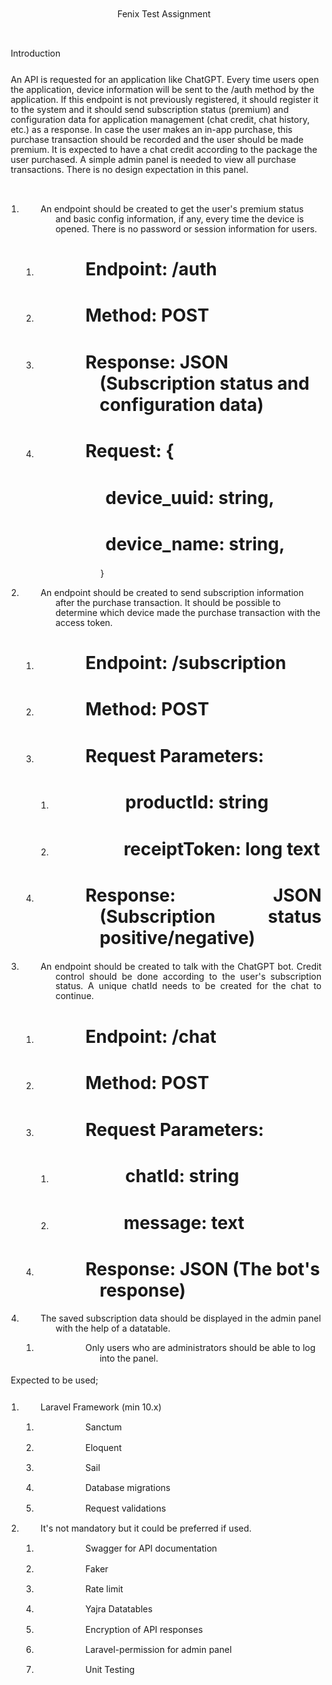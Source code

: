 <html xmlns="http://www.w3.org/1999/xhtml" xml:lang="en" lang="en"><head><meta http-equiv="Content-Type" content="text/html; charset=utf-8">
</head><body><p class="s1" style="padding-top: 3pt;text-indent: 0pt;text-align: center;">Fenix Test Assignment</p><p class="s2" style="padding-top: 24pt;padding-left: 5pt;text-indent: 0pt;text-align: left;">Introduction</p><p style="padding-top: 9pt;padding-left: 5pt;text-indent: 0pt;line-height: 114%;text-align: left;">An API is requested for an application like ChatGPT. Every time users open the application, device information will be sent to the /auth method by the application. If this endpoint is not previously registered, it should register it to the system and it should send subscription status (premium) and configuration data for application management (chat credit, chat history, etc.) as a response. In case the user makes an in-app purchase, this purchase transaction should be recorded and the user should be made premium. It is expected to have a chat credit according to the package the user purchased. A simple admin panel is needed to view all purchase transactions. There is no design expectation in this panel.</p><p style="padding-top: 1pt;text-indent: 0pt;text-align: left;"><br></p><ol id="l1"><li data-list-text="1."><p style="padding-left: 41pt;text-indent: -18pt;line-height: 114%;text-align: left;">An endpoint should be created to get the user's premium status and basic config information, if any, every time the device is opened. There is no password or session information for users.</p><ol id="l2"><li data-list-text="a."><h1 style="padding-left: 76pt;text-indent: -17pt;text-align: left;">Endpoint: <span class="p">/auth</span></h1></li><li data-list-text="b."><h1 style="padding-top: 1pt;padding-left: 76pt;text-indent: -17pt;text-align: left;">Method<span class="p">: POST</span></h1></li><li data-list-text="c."><h1 style="padding-top: 1pt;padding-left: 76pt;text-indent: -17pt;text-align: left;">Response: <span class="p">JSON (Subscription status and configuration data)</span></h1></li><li data-list-text="d."><h1 style="padding-top: 1pt;padding-left: 76pt;text-indent: -17pt;text-align: left;">Request: <span class="p">{</span></h1><h1 style="padding-top: 1pt;padding-left: 83pt;text-indent: 0pt;text-align: left;">device_uuid<span class="p">: string,</span></h1><h1 style="padding-top: 1pt;padding-left: 83pt;text-indent: 0pt;text-align: left;">device_name<span class="p">: string,</span></h1><p style="padding-top: 1pt;padding-left: 77pt;text-indent: 0pt;text-align: left;">}</p></li></ol></li><li data-list-text="2."><p style="padding-top: 1pt;padding-left: 41pt;text-indent: -18pt;line-height: 114%;text-align: left;">An endpoint should be created to send subscription information after the purchase transaction. It should be possible to determine which device made the purchase transaction with the access token.</p><ol id="l3"><li data-list-text="a."><h1 style="padding-left: 76pt;text-indent: -17pt;text-align: left;">Endpoint: <span class="p">/subscription</span></h1></li><li data-list-text="b."><h1 style="padding-top: 1pt;padding-left: 76pt;text-indent: -17pt;text-align: left;">Method: <span class="p">POST</span></h1></li><li data-list-text="c."><h1 style="padding-top: 1pt;padding-left: 76pt;text-indent: -17pt;text-align: justify;">Request Parameters:</h1><ol id="l4"><li data-list-text="i."><h1 style="padding-top: 1pt;padding-left: 112pt;text-indent: -23pt;text-align: justify;">productId: <span class="p">string</span></h1></li><li data-list-text="ii."><h1 style="padding-top: 1pt;padding-left: 112pt;text-indent: -25pt;text-align: justify;">receiptToken: <span class="p">long text</span></h1></li></ol></li><li data-list-text="d."><h1 style="padding-top: 1pt;padding-left: 76pt;text-indent: -17pt;text-align: justify;">Response: <span class="p">JSON (Subscription status positive/negative)</span></h1></li></ol></li><li data-list-text="3."><p style="padding-top: 1pt;padding-left: 41pt;text-indent: -18pt;line-height: 114%;text-align: justify;">An endpoint should be created to talk with the ChatGPT bot. Credit control should be done according to the user's subscription status. A unique chatId needs to be created for the chat to continue.</p><ol id="l5"><li data-list-text="a."><h1 style="padding-left: 76pt;text-indent: -17pt;text-align: justify;">Endpoint: <span class="p">/chat</span></h1></li><li data-list-text="b."><h1 style="padding-top: 1pt;padding-left: 76pt;text-indent: -17pt;text-align: justify;">Method: <span class="p">POST</span></h1></li><li data-list-text="c."><h1 style="padding-top: 1pt;padding-left: 76pt;text-indent: -17pt;text-align: left;">Request Parameters:</h1><ol id="l6"><li data-list-text="i."><h1 style="padding-top: 1pt;padding-left: 112pt;text-indent: -23pt;text-align: left;">chatId: <span class="p">string</span></h1></li><li data-list-text="ii."><h1 style="padding-top: 1pt;padding-left: 112pt;text-indent: -25pt;text-align: left;">message: <span class="p">text</span></h1></li></ol></li><li data-list-text="d."><h1 style="padding-top: 1pt;padding-left: 76pt;text-indent: -17pt;text-align: left;">Response: <span class="p">JSON (The bot's response)</span></h1></li></ol></li><li data-list-text="4."><p style="padding-top: 1pt;padding-left: 41pt;text-indent: -18pt;line-height: 114%;text-align: left;">The saved subscription data should be displayed in the admin panel with the help of a datatable.</p><ol id="l7"><li data-list-text="a."><p style="padding-left: 76pt;text-indent: -17pt;text-align: left;">Only users who are administrators should be able to log into the panel.</p></li></ol></li></ol><p class="s2" style="padding-top: 3pt;padding-left: 5pt;text-indent: 0pt;text-align: left;">Expected to be used;</p><ol id="l8"><li data-list-text="1."><p style="padding-top: 9pt;padding-left: 40pt;text-indent: -17pt;text-align: left;">Laravel Framework (min 10.x)</p><ol id="l9"><li data-list-text="a."><p style="padding-top: 1pt;padding-left: 76pt;text-indent: -17pt;text-align: left;">Sanctum</p></li><li data-list-text="b."><p style="padding-top: 1pt;padding-left: 76pt;text-indent: -17pt;text-align: left;">Eloquent</p></li><li data-list-text="c."><p style="padding-top: 1pt;padding-left: 76pt;text-indent: -17pt;text-align: left;">Sail</p></li><li data-list-text="d."><p style="padding-top: 1pt;padding-left: 76pt;text-indent: -17pt;text-align: left;">Database migrations</p></li><li data-list-text="e."><p style="padding-top: 1pt;padding-left: 76pt;text-indent: -17pt;text-align: left;">Request validations</p></li></ol></li><li data-list-text="2."><p style="padding-top: 1pt;padding-left: 40pt;text-indent: -17pt;text-align: left;">It's not mandatory but it could be preferred if used.</p><ol id="l10"><li data-list-text="a."><p style="padding-top: 1pt;padding-left: 76pt;text-indent: -17pt;text-align: left;">Swagger for API documentation</p></li><li data-list-text="b."><p style="padding-top: 1pt;padding-left: 76pt;text-indent: -17pt;text-align: left;">Faker</p></li><li data-list-text="c."><p style="padding-top: 1pt;padding-left: 76pt;text-indent: -17pt;text-align: left;">Rate limit</p></li><li data-list-text="d."><p style="padding-top: 1pt;padding-left: 76pt;text-indent: -17pt;text-align: left;">Yajra Datatables</p></li><li data-list-text="e."><p style="padding-top: 1pt;padding-left: 76pt;text-indent: -17pt;text-align: left;">Encryption of API responses</p></li><li data-list-text="f."><p style="padding-top: 1pt;padding-left: 76pt;text-indent: -17pt;text-align: left;">Laravel-permission for admin panel</p></li><li data-list-text="g."><p style="padding-top: 1pt;padding-left: 76pt;text-indent: -17pt;text-align: left;">Unit Testing</p></li></ol></li></ol>
</body></html>
